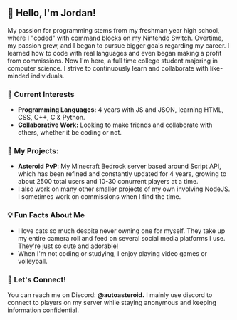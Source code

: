 ## 👋 Hello, I'm Jordan! 

My passion for programming stems from my freshman year high school, where I "coded" with command blocks on my Nintendo Switch. Overtime, my passion grew, and I began to pursue bigger goals regarding my career. I learned how to code with real languages and even began making a profit from commissions. Now I'm here, a full time college student majoring in computer science. I strive to continuously learn and collaborate with like-minded individuals.

### 🌱 Current Interests
- **Programming Languages:** 4 years with JS and JSON, learning HTML, CSS, C++, C & Python.
- **Collaborative Work:** Looking to make friends and collaborate with others, whether it be coding or not.

### 🔭 My Projects: 
- **Asteroid PvP**: My Minecraft Bedrock server based around Script API, which has been refined and constantly updated for 4 years, growing to about 2500 total users and 10-30 conurrent players at a time.
- I also work on many other smaller projects of my own involving NodeJS. I sometimes work on commissions when I find the time.

### 💡 Fun Facts About Me
- I love cats so much despite never owning one for myself. They take up my entire camera roll and feed on several social media platforms I use. They're just so cute and adorable!
- When I'm not coding or studying, I enjoy playing video games or volleyball.

### 🤝 Let's Connect!
You can reach me on Discord: **@autoasteroid.** I mainly use discord to connect to players on my server while staying anonymous and keeping information confidential.
